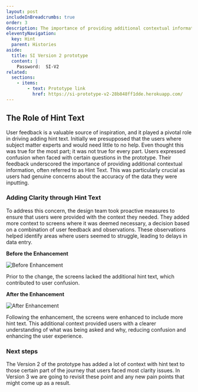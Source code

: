 ```yaml
---
layout: post
includeInBreadcrumbs: true
order: 3
description: The importance of providing additional contextual information, often referred to as Hint Text.
eleventyNavigation:
  key: Hint
  parent: Histories
aside:
  title: SI Version 2 prototype
  content: |
    Password:  SI-V2
related:
  sections:
    - items:
        - text: Prototype link
          href: https://si-prototype-v2-28b848ff1dde.herokuapp.com/
---
```


## The Role of Hint Text

User feedback is a valuable source of inspiration, and it played a pivotal role in driving adding hint text. Initially we presupposed that the users where subject matter experts and would need little to no help. Even thought this was true for the most part; it was not true for every part. Users expressed confusion when faced with certain questions in the prototype. Their feedback underscored the importance of providing additional contextual information, often referred to as Hint Text. This was particularly crucial as users had genuine concerns about the accuracy of the data they were inputting.

### Adding Clarity through Hint Text

To address this concern, the design team took proactive measures to ensure that users were provided with the context they needed. They added more context to screens where it was deemed necessary, a decision based on a combination of user feedback and observations. These observations helped identify areas where users seemed to struggle, leading to delays in data entry.

**Before the Enhancement**

![Before Enhancement](/assets/hint/1.png)

Prior to the change, the screens lacked the additional hint text, which contributed to user confusion.

**After the Enhancement**

![After Enhancement](/assets/hint/2.png)

Following the enhancement, the screens were enhanced to include more hint text. This additional context provided users with a clearer understanding of what was being asked and why, reducing confusion and enhancing the user experience.

### Next steps

The Version 2 of the prototype has added a lot of context with hint text to those certain part of the journey that users faced most clarity issues. In Version 3 we are going to revisit these point and any new pain points that might come up as a result.